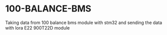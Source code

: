 # 100-BALANCE-BMS
Taking data from 100 balance bms module with stm32 and sending the data with lora E22 900T22D module
